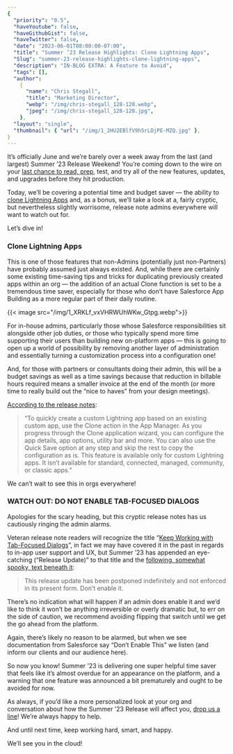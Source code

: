 ```yaml
---
{
  "priority": "0.5",
  "haveYoutube": false,
  "haveGithubGist": false,
  "haveTwitter": false,
  "date": "2023-06-01T08:00:00-07:00",
  "title": "Summer ’23 Release Highlights: Clone Lightning Apps",
  "Slug": "summer-23-release-highlights-clone-lightning-apps",
  "description": "IN-BLOG EXTRA: A Feature to Avoid",
  "tags": [],
  "author":
    {
      "name": "Chris Stegall",
      "title": "Marketing Director",
      "webp": "/img/chris-stegall_128-128.webp",
      "jpeg": "/img/chris-stegall_128-128.jpg",
    },
  "layout": "single",
  "thumbnail": { "url": "/img/1_2HU2EBlfV9h5rLDjPE-MZQ.jpg" },
}
---
```


It’s officially June and we’re barely over a week away from the last (and largest) Summer ’23 Release Weekend! You’re coming down to the wire on your [last chance to read, prep](https://medium.com/creme-de-la-crm/releasehighlights/home), test, and try all of the new features, updates, and upgrades before they hit production.

Today, we’ll be covering a potential time and budget saver — the ability to [clone Lightning Apps](https://help.salesforce.com/s/articleView?id=release-notes.rn_customization_general_clone_app.htm&release=244&type=5) and, as a bonus, we’ll take a look at a, fairly cryptic, but nevertheless slightly worrisome, release note admins everywhere will want to watch out for.

Let’s dive in!

### Clone Lightning Apps

This is one of those features that non-Admins (potentially just non-Partners) have probably assumed just always existed. And, while there are certainly some existing time-saving tips and tricks for duplicating previously created apps within an org — the addition of an actual Clone function is set to be a tremendous time saver, especially for those who don’t have Salesforce App Building as a more regular part of their daily routine.

{{< image src="/img/1_XRKLf_vxVHRWUhWKw_Gtpg.webp">}}

For in-house admins, particularly those whose Salesforce responsibilities sit alongside other job duties, or those who typically spend more time supporting their users than building new on-platform apps — this is going to open up a world of possibility by removing another layer of administration and essentially turning a customization process into a configuration one!

And, for those with partners or consultants doing their admin, this will be a budget savings as well as a time savings because that reduction in billable hours required means a smaller invoice at the end of the month (or more time to really build out the “nice to haves” from your design meetings).

[According to the release notes](https://help.salesforce.com/s/articleView?id=release-notes.rn_customization_general_clone_app.htm&release=244&type=5):

> “To quickly create a custom Lightning app based on an existing custom app, use the Clone action in the App Manager. As you progress through the Clone application wizard, you can configure the app details, app options, utility bar and more. You can also use the Quick Save option at any step and skip the rest to copy the configuration as is. This feature is available only for custom Lightning apps. It isn’t available for standard, connected, managed, community, or classic apps.”

We can’t wait to see this in orgs everywhere!

### WATCH OUT: DO NOT ENABLE TAB-FOCUSED DIALOGS

Apologies for the scary heading, but this cryptic release notes has us cautiously ringing the admin alarms.

Veteran release note readers will recognize the title “[Keep Working with Tab-Focused Dialogs](https://help.salesforce.com/s/articleView?id=release-notes.rn_console_dialogs.htm&release=244&type=5)”, in fact we may have covered it in the past in regards to in-app user support and UX, but Summer ’23 has appended an eye-catching (“Release Update)” to that title and the [following, somewhat spooky, text beneath it](https://help.salesforce.com/s/articleView?id=release-notes.rn_console_dialogs.htm&release=244&type=5):

> This release update has been postponed indefinitely and not enforced in its present form. Don’t enable it.

There’s no indication what will happen if an admin does enable it and we’d like to think it won’t be anything irreversible or overly dramatic but, to err on the side of caution, we recommend avoiding flipping that switch until we get the go ahead from the platform.

Again, there’s likely no reason to be alarmed, but when we see documentation from Salesforce say “Don’t Enable This” we listen (and inform our clients and our audience here).

So now you know! Summer ’23 is delivering one super helpful time saver that feels like it’s almost overdue for an appearance on the platform, and a warning that one feature was announced a bit prematurely and ought to be avoided for now.

As always, if you’d like a more personalized look at your org and conversation about how the Summer ’23 Release will affect you, [drop us a line](https://appexchange.salesforce.com/appxListingDetail?listingId=a0N30000001gF9jEAE)! We’re always happy to help.

And until next time, keep working hard, smart, and happy.

We’ll see you in the cloud!
